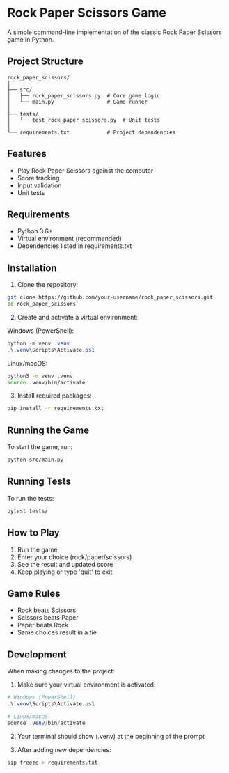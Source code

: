 # Rock Paper Scissors Game

A simple command-line implementation of the classic Rock Paper Scissors game in Python.

## Project Structure

```
rock_paper_scissors/
│
├── src/
│   ├── rock_paper_scissors.py  # Core game logic
│   └── main.py                 # Game runner
│
├── tests/
│   └── test_rock_paper_scissors.py  # Unit tests
│
└── requirements.txt            # Project dependencies
```

## Features

- Play Rock Paper Scissors against the computer
- Score tracking
- Input validation
- Unit tests

## Requirements

- Python 3.6+
- Virtual environment (recommended)
- Dependencies listed in requirements.txt

## Installation

1. Clone the repository:
```bash
git clone https://github.com/your-username/rock_paper_scissors.git
cd rock_paper_scissors
```

2. Create and activate a virtual environment:

Windows (PowerShell):
```powershell
python -m venv .venv
.\.venv\Scripts\Activate.ps1
```

Linux/macOS:
```bash
python3 -m venv .venv
source .venv/bin/activate
```

3. Install required packages:
```bash
pip install -r requirements.txt
```

## Running the Game

To start the game, run:
```bash
python src/main.py
```

## Running Tests

To run the tests:
```bash
pytest tests/
```

## How to Play

1. Run the game
2. Enter your choice (rock/paper/scissors)
3. See the result and updated score
4. Keep playing or type 'quit' to exit

## Game Rules

- Rock beats Scissors
- Scissors beats Paper
- Paper beats Rock
- Same choices result in a tie

## Development

When making changes to the project:

1. Make sure your virtual environment is activated:
```powershell
# Windows (PowerShell)
.\.venv\Scripts\Activate.ps1

# Linux/macOS
source .venv/bin/activate
```

2. Your terminal should show (.venv) at the beginning of the prompt

3. After adding new dependencies:
```bash
pip freeze > requirements.txt
```